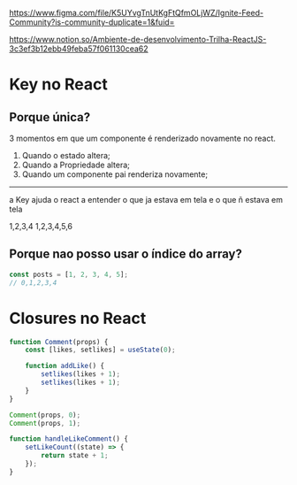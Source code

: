 https://www.figma.com/file/K5UYvgTnUtKgFtQfmOLjWZ/Ignite-Feed-Community?is-community-duplicate=1&fuid=

https://www.notion.so/Ambiente-de-desenvolvimento-Trilha-ReactJS-3c3ef3b12ebb49feba57f061130cea62

# Key no React

## Porque única?

3 momentos em que um componente é renderizado novamente no react.

1. Quando o estado altera;
2. Quando a Propriedade altera;
3. Quando um componente pai renderiza novamente;

---

a Key ajuda o react a entender o que ja estava em tela e o que ñ estava em tela

1,2,3,4
1,2,3,4,5,6

## Porque nao posso usar o índice do array?

```js
const posts = [1, 2, 3, 4, 5];
// 0,1,2,3,4
```

# Closures no React

```js
function Comment(props) {
	const [likes, setlikes] = useState(0);

	function addLike() {
		setlikes(likes + 1);
		setlikes(likes + 1);
	}
}

Comment(props, 0);
Comment(props, 1);
```

```js
function handleLikeComment() {
	setLikeCount((state) => {
		return state + 1;
	});
}
```
